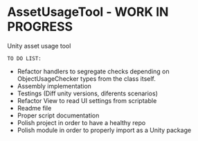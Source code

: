 # AssetUsageTool - WORK IN PROGRESS

Unity asset usage tool

`TO DO LIST:`

* Refactor handlers to segregate checks depending on ObjectUsageChecker types from the class itself.
* Assembly implementation
* Testings (Diff unity versions, diferents scenarios)
* Refactor View to read UI settings from scriptable
* Readme file
* Proper script documentation
* Polish project in order to have a healthy repo
* Polish module in order to properly import as a Unity package
